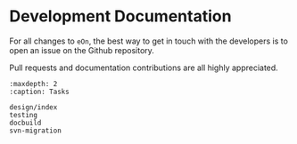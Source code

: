 # Development Documentation

For all changes to `eOn`, the best way to get in touch with the developers is to
open an issue on the Github repository.

Pull requests and documentation contributions are all highly appreciated.

```{toctree}
:maxdepth: 2
:caption: Tasks

design/index
testing
docbuild
svn-migration
```
